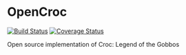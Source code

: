 OpenCroc
========

[![Build Status](https://travis-ci.org/paulsapps/OpenCroc.svg?branch=master)](https://travis-ci.org/paulsapps/OpenCroc) [![Coverage Status](https://coveralls.io/repos/paulsapps/OpenCroc/badge.svg)](https://coveralls.io/r/paulsapps/OpenCroc)

Open source implementation of Croc: Legend of the Gobbos
